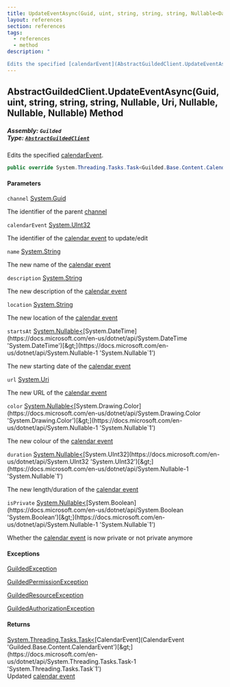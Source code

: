 ```yaml
---
title: UpdateEventAsync(Guid, uint, string, string, string, Nullable<DateTime>, Uri, Nullable<Color>, Nullable<uint>, Nullable<bool>)
layout: references
section: references
tags:
  - references
  - method
description: "

Edits the specified [calendarEvent](AbstractGuildedClient.UpdateEventAsync(Guid,uint,string,string,string,Nullable_DateTime_,Uri,Nullable_Color_,Nullable_uint_,Nullable_bool_)#Guilded.AbstractGuildedClient.UpdateEventAsync(Guid,uint,string,string,string,System.Nullable_System.DateTime_,Uri,System.Nullable_Color_,System.Nullable_uint_,System.Nullable_bool_).calendarEvent 'Guilded.AbstractGuildedClient.UpdateEventAsync(Guid, uint, string, string, string, System.Nullable<System.DateTime>, Uri, System.Nullable<Color>, System.Nullable<uint>, System.Nullable<bool>).calendarEvent')."
---
```


## AbstractGuildedClient.UpdateEventAsync(Guid, uint, string, string, string, Nullable<DateTime>, Uri, Nullable<Color>, Nullable<uint>, Nullable<bool>) Method
##### **Assembly:** `Guilded`<br/>**Type:** [`AbstractGuildedClient`](AbstractGuildedClient 'Guilded.AbstractGuildedClient')

Edits the specified [calendarEvent](AbstractGuildedClient.UpdateEventAsync(Guid,uint,string,string,string,Nullable_DateTime_,Uri,Nullable_Color_,Nullable_uint_,Nullable_bool_)#Guilded.AbstractGuildedClient.UpdateEventAsync(Guid,uint,string,string,string,System.Nullable_System.DateTime_,Uri,System.Nullable_Color_,System.Nullable_uint_,System.Nullable_bool_).calendarEvent 'Guilded.AbstractGuildedClient.UpdateEventAsync(Guid, uint, string, string, string, System.Nullable<System.DateTime>, Uri, System.Nullable<Color>, System.Nullable<uint>, System.Nullable<bool>).calendarEvent').

```csharp
public override System.Threading.Tasks.Task<Guilded.Base.Content.CalendarEvent> UpdateEventAsync(Guid channel, uint calendarEvent, string? name=null, string? description=null, string? location=null, System.Nullable<System.DateTime> startsAt=null, Uri? url=null, System.Nullable<Color> color=null, System.Nullable<uint> duration=null, System.Nullable<bool> isPrivate=null);
```
#### Parameters

<a name='Guilded.AbstractGuildedClient.UpdateEventAsync(Guid,uint,string,string,string,System.Nullable_System.DateTime_,Uri,System.Nullable_Color_,System.Nullable_uint_,System.Nullable_bool_).channel'></a>

`channel` [System.Guid](https://docs.microsoft.com/en-us/dotnet/api/System.Guid 'System.Guid')

The identifier of the parent [channel](ServerChannel 'Guilded.Base.Servers.ServerChannel')

<a name='Guilded.AbstractGuildedClient.UpdateEventAsync(Guid,uint,string,string,string,System.Nullable_System.DateTime_,Uri,System.Nullable_Color_,System.Nullable_uint_,System.Nullable_bool_).calendarEvent'></a>

`calendarEvent` [System.UInt32](https://docs.microsoft.com/en-us/dotnet/api/System.UInt32 'System.UInt32')

The identifier of the [calendar event](CalendarEvent 'Guilded.Base.Content.CalendarEvent') to update/edit

<a name='Guilded.AbstractGuildedClient.UpdateEventAsync(Guid,uint,string,string,string,System.Nullable_System.DateTime_,Uri,System.Nullable_Color_,System.Nullable_uint_,System.Nullable_bool_).name'></a>

`name` [System.String](https://docs.microsoft.com/en-us/dotnet/api/System.String 'System.String')

The new name of the [calendar event](CalendarEvent 'Guilded.Base.Content.CalendarEvent')

<a name='Guilded.AbstractGuildedClient.UpdateEventAsync(Guid,uint,string,string,string,System.Nullable_System.DateTime_,Uri,System.Nullable_Color_,System.Nullable_uint_,System.Nullable_bool_).description'></a>

`description` [System.String](https://docs.microsoft.com/en-us/dotnet/api/System.String 'System.String')

The new description of the [calendar event](CalendarEvent 'Guilded.Base.Content.CalendarEvent')

<a name='Guilded.AbstractGuildedClient.UpdateEventAsync(Guid,uint,string,string,string,System.Nullable_System.DateTime_,Uri,System.Nullable_Color_,System.Nullable_uint_,System.Nullable_bool_).location'></a>

`location` [System.String](https://docs.microsoft.com/en-us/dotnet/api/System.String 'System.String')

The new location of the [calendar event](CalendarEvent 'Guilded.Base.Content.CalendarEvent')

<a name='Guilded.AbstractGuildedClient.UpdateEventAsync(Guid,uint,string,string,string,System.Nullable_System.DateTime_,Uri,System.Nullable_Color_,System.Nullable_uint_,System.Nullable_bool_).startsAt'></a>

`startsAt` [System.Nullable&lt;](https://docs.microsoft.com/en-us/dotnet/api/System.Nullable-1 'System.Nullable`1')[System.DateTime](https://docs.microsoft.com/en-us/dotnet/api/System.DateTime 'System.DateTime')[&gt;](https://docs.microsoft.com/en-us/dotnet/api/System.Nullable-1 'System.Nullable`1')

The new starting date of the [calendar event](CalendarEvent 'Guilded.Base.Content.CalendarEvent')

<a name='Guilded.AbstractGuildedClient.UpdateEventAsync(Guid,uint,string,string,string,System.Nullable_System.DateTime_,Uri,System.Nullable_Color_,System.Nullable_uint_,System.Nullable_bool_).url'></a>

`url` [System.Uri](https://docs.microsoft.com/en-us/dotnet/api/System.Uri 'System.Uri')

The new URL of the [calendar event](CalendarEvent 'Guilded.Base.Content.CalendarEvent')

<a name='Guilded.AbstractGuildedClient.UpdateEventAsync(Guid,uint,string,string,string,System.Nullable_System.DateTime_,Uri,System.Nullable_Color_,System.Nullable_uint_,System.Nullable_bool_).color'></a>

`color` [System.Nullable&lt;](https://docs.microsoft.com/en-us/dotnet/api/System.Nullable-1 'System.Nullable`1')[System.Drawing.Color](https://docs.microsoft.com/en-us/dotnet/api/System.Drawing.Color 'System.Drawing.Color')[&gt;](https://docs.microsoft.com/en-us/dotnet/api/System.Nullable-1 'System.Nullable`1')

The new colour of the [calendar event](CalendarEvent 'Guilded.Base.Content.CalendarEvent')

<a name='Guilded.AbstractGuildedClient.UpdateEventAsync(Guid,uint,string,string,string,System.Nullable_System.DateTime_,Uri,System.Nullable_Color_,System.Nullable_uint_,System.Nullable_bool_).duration'></a>

`duration` [System.Nullable&lt;](https://docs.microsoft.com/en-us/dotnet/api/System.Nullable-1 'System.Nullable`1')[System.UInt32](https://docs.microsoft.com/en-us/dotnet/api/System.UInt32 'System.UInt32')[&gt;](https://docs.microsoft.com/en-us/dotnet/api/System.Nullable-1 'System.Nullable`1')

The new length/duration of the [calendar event](CalendarEvent 'Guilded.Base.Content.CalendarEvent')

<a name='Guilded.AbstractGuildedClient.UpdateEventAsync(Guid,uint,string,string,string,System.Nullable_System.DateTime_,Uri,System.Nullable_Color_,System.Nullable_uint_,System.Nullable_bool_).isPrivate'></a>

`isPrivate` [System.Nullable&lt;](https://docs.microsoft.com/en-us/dotnet/api/System.Nullable-1 'System.Nullable`1')[System.Boolean](https://docs.microsoft.com/en-us/dotnet/api/System.Boolean 'System.Boolean')[&gt;](https://docs.microsoft.com/en-us/dotnet/api/System.Nullable-1 'System.Nullable`1')

Whether the [calendar event](CalendarEvent 'Guilded.Base.Content.CalendarEvent') is now private or not private anymore

#### Exceptions

[GuildedException](GuildedException 'Guilded.Base.GuildedException')

[GuildedPermissionException](GuildedPermissionException 'Guilded.Base.GuildedPermissionException')

[GuildedResourceException](GuildedResourceException 'Guilded.Base.GuildedResourceException')

[GuildedAuthorizationException](GuildedAuthorizationException 'Guilded.Base.GuildedAuthorizationException')

#### Returns
[System.Threading.Tasks.Task&lt;](https://docs.microsoft.com/en-us/dotnet/api/System.Threading.Tasks.Task-1 'System.Threading.Tasks.Task`1')[CalendarEvent](CalendarEvent 'Guilded.Base.Content.CalendarEvent')[&gt;](https://docs.microsoft.com/en-us/dotnet/api/System.Threading.Tasks.Task-1 'System.Threading.Tasks.Task`1')  
Updated [calendar event](CalendarEvent 'Guilded.Base.Content.CalendarEvent')